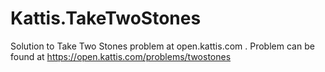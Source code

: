# Kattis.TakeTwoStones
Solution to Take Two Stones problem at open.kattis.com .
Problem can be found at https://open.kattis.com/problems/twostones
